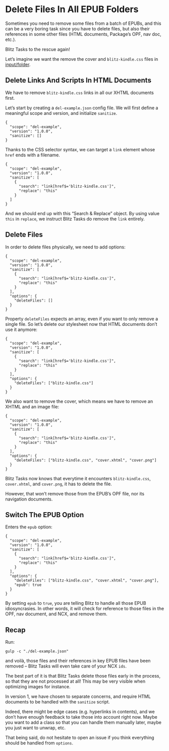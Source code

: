 # Delete Files In All EPUB Folders

Sometimes you need to remove some files from a batch of EPUBs, and this can be a very boring task since you have to delete files, but also their references in some other files (HTML documents, Package’s OPF, nav doc, etc.).

Blitz Tasks to the rescue again!

Let’s imagine we want the remove the cover and `blitz-kindle.css` files in [input/folder](../input/folder).

## Delete Links And Scripts In HTML Documents

We have to remove `blitz-kindle.css` links in all our XHTML documents first.

Let’s start by creating a `del-example.json` config file. We will first define a meaningful scope and version, and initialize `sanitize`.

```
{
  "scope": "del-example",
  "version": "1.0.0",
  "sanitize": []
}
```

Thanks to the CSS selector syntax, we can target a `link` element whose `href` ends with a filename.

```
{
  "scope": "del-example",
  "version": "1.0.0",
  "sanitize": [
    {
      "search": "link[href$='blitz-kindle.css']",
      "replace": "this"
    }
  ]
}
```

And we should end up with this “Search & Replace” object. By using value `this` in `replace`, we instruct Blitz Tasks do remove the `link` entirely.

## Delete Files

In order to delete files physically, we need to add options:

```
{
  "scope": "del-example",
  "version": "1.0.0",
  "sanitize": [
    {
      "search": "link[href$='blitz-kindle.css']",
      "replace": "this"
    }
  ],
  "options": {
    "deleteFiles": []
  }
}
```

Property `deleteFiles` expects an array, even if you want to only remove a single file. So let’s delete our stylesheet now that HTML documents don’t use it anymore:

```
{
  "scope": "del-example",
  "version": "1.0.0",
  "sanitize": [
    {
      "search": "link[href$='blitz-kindle.css']",
      "replace": "this"
    }
  ],
  "options": {
    "deleteFiles": ["blitz-kindle.css"]
  }
}
```

We also want to remove the cover, which means we have to remove an XHTML and an image file:

```
{
  "scope": "del-example",
  "version": "1.0.0",
  "sanitize": [
    {
      "search": "link[href$='blitz-kindle.css']",
      "replace": "this"
    }
  ],
  "options": {
    "deleteFiles": ["blitz-kindle.css", "cover.xhtml", "cover.png"]
  }
}
```

Blitz Tasks now knows that everytime it encounters `blitz-kindle.css`, `cover.xhtml`, and `cover.png`, it has to delete the file.

However, that won’t remove those from the EPUB’s OPF file, nor its navigation documents.

## Switch The EPUB Option

Enters the `epub` option:

```
{
  "scope": "del-example",
  "version": "1.0.0",
  "sanitize": [
    {
      "search": "link[href$='blitz-kindle.css']",
      "replace": "this"
    }
  ],
  "options": {
    "deleteFiles": ["blitz-kindle.css", "cover.xhtml", "cover.png"],
    "epub": true
  }
}
```

By setting `epub` to `true`, you are telling Blitz to handle all those EPUB idiosyncrasies. In other words, it will check for reference to those files in the OPF, nav document, and NCX, and remove them.

## Recap

Run:

```
gulp -c "./del-example.json"
```

and voilà, those files and their references in key EPUB files have been removed – Blitz Tasks will even take care of your NCX `ids`.

The best part of it is that Blitz Tasks delete those files early in the process, so that they are not processed at all! This may be very visible when optimizing images for instance.

In version 1, we have chosen to separate concerns, and require HTML documents to be handled with the `sanitize` script. 

Indeed, there might be edge cases (e.g. hyperlinks in contents), and we don’t have enough feedback to take those into account right now. Maybe you want to add a class so that you can handle them manually later, maybe you just want to unwrap, etc.

That being said, do not hesitate to open an issue if you think everything should be handled from `options`.